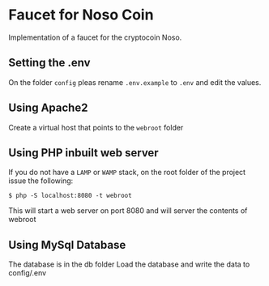 # Faucet for Noso Coin

Implementation of a faucet for the cryptocoin Noso.

## Setting the .env

On the folder `config` pleas rename `.env.example` to `.env` and edit the values.

## Using Apache2

Create a virtual host that points to the `webroot` folder

## Using PHP inbuilt web server

If you do not have a `LAMP` or `WAMP` stack, on the root folder of the project issue the following:

```console
$ php -S localhost:8080 -t webroot
```

This will start a web server on port 8080 and will server the contents of webroot

## Using MySql Database
The database is in the db folder
Load the database and write the data to config/.env

